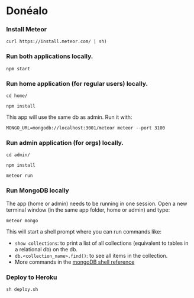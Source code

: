 # Donéalo

### Install Meteor

`curl https://install.meteor.com/ | sh)`

### Run both applications locally. 

`npm start`

### Run home application (for regular users) locally.

`cd home/` 

`npm install`

This app will use the same db as admin. Run it with:

`MONGO_URL=mongodb://localhost:3001/meteor meteor --port 3100`

### Run admin application (for orgs) locally.

`cd admin/`

`npm install`

`meteor run`

### Run MongoDB locally

The app (home or admin) needs to be running in one session. Open a new terminal window (in the same app folder, home or admin) and type:

`meteor mongo`

This will start a shell prompt where you can run commands like: 

  - `show collections`: to print a list of all collections (equivalent to tables in a relational db) on the db.
  - `db.<collection_name>.find()`: to see all items in the collection. 
  - More commands in the [mongoDB shell reference](https://docs.mongodb.com/manual/reference/mongo-shell/)
  
### Deploy to Heroku 

`sh deploy.sh`

